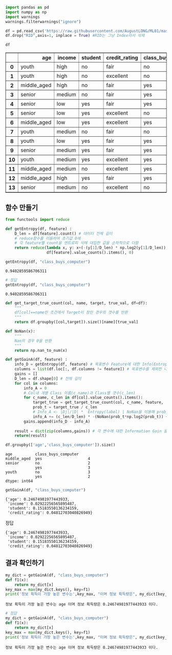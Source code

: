 ```python
import pandas as pd 
import numpy as np
import warnings
warnings.filterwarnings("ignore")

df = pd.read_csv('https://raw.githubusercontent.com/AugustLONG/ML01/master/01decisiontree/AllElectronics.csv')
df.drop("RID",axis=1, inplace = True) #RID는 그냥 Index라서 삭제
```


```python
df
```


<table border="1" class="dataframe">
  <thead>
    <tr style="text-align: right;">
      <th></th>
      <th>age</th>
      <th>income</th>
      <th>student</th>
      <th>credit_rating</th>
      <th>class_buys_computer</th>
    </tr>
  </thead>
  <tbody>
    <tr>
      <th>0</th>
      <td>youth</td>
      <td>high</td>
      <td>no</td>
      <td>fair</td>
      <td>no</td>
    </tr>
    <tr>
      <th>1</th>
      <td>youth</td>
      <td>high</td>
      <td>no</td>
      <td>excellent</td>
      <td>no</td>
    </tr>
    <tr>
      <th>2</th>
      <td>middle_aged</td>
      <td>high</td>
      <td>no</td>
      <td>fair</td>
      <td>yes</td>
    </tr>
    <tr>
      <th>3</th>
      <td>senior</td>
      <td>medium</td>
      <td>no</td>
      <td>fair</td>
      <td>yes</td>
    </tr>
    <tr>
      <th>4</th>
      <td>senior</td>
      <td>low</td>
      <td>yes</td>
      <td>fair</td>
      <td>yes</td>
    </tr>
    <tr>
      <th>5</th>
      <td>senior</td>
      <td>low</td>
      <td>yes</td>
      <td>excellent</td>
      <td>no</td>
    </tr>
    <tr>
      <th>6</th>
      <td>middle_aged</td>
      <td>low</td>
      <td>yes</td>
      <td>excellent</td>
      <td>yes</td>
    </tr>
    <tr>
      <th>7</th>
      <td>youth</td>
      <td>medium</td>
      <td>no</td>
      <td>fair</td>
      <td>no</td>
    </tr>
    <tr>
      <th>8</th>
      <td>youth</td>
      <td>low</td>
      <td>yes</td>
      <td>fair</td>
      <td>yes</td>
    </tr>
    <tr>
      <th>9</th>
      <td>senior</td>
      <td>medium</td>
      <td>yes</td>
      <td>fair</td>
      <td>yes</td>
    </tr>
    <tr>
      <th>10</th>
      <td>youth</td>
      <td>medium</td>
      <td>yes</td>
      <td>excellent</td>
      <td>yes</td>
    </tr>
    <tr>
      <th>11</th>
      <td>middle_aged</td>
      <td>medium</td>
      <td>no</td>
      <td>excellent</td>
      <td>yes</td>
    </tr>
    <tr>
      <th>12</th>
      <td>middle_aged</td>
      <td>high</td>
      <td>yes</td>
      <td>fair</td>
      <td>yes</td>
    </tr>
    <tr>
      <th>13</th>
      <td>senior</td>
      <td>medium</td>
      <td>no</td>
      <td>excellent</td>
      <td>no</td>
    </tr>
  </tbody>
</table>



## 함수 만들기


```python
from functools import reduce

def getEntropy(df, feature) :
    D_len = df[feature].count() # 데이터 전체 길이
    # reduce함수를 이용하여 초기값 0에 
    # 각 feature별 count을 엔트로피 식에 대입한 값을 순차적으로 더함
    return reduce(lambda x, y: x+(-(y[1]/D_len) * np.log2(y[1]/D_len)), \
                  df[feature].value_counts().items(), 0)
```


```python
getEntropy(df, "class_buys_computer")
```




    0.9402859586706311




```python
# 정답
getEntropy(df, "class_buys_computer")
```




    0.9402859586706311




```python
def get_target_true_count(col, name, target, true_val, df=df):
    """
    df[col]==name인 조건에서 Target이 참인 경우의 갯수를 반환
    """
    return df.groupby([col,target]).size()[name][true_val]

def NoNan(x):
    """
    Nan의 경우 0을 반환
    """
    return np.nan_to_num(x)

def getGainA(df, feature) :
    info_D = getEntropy(df, feature) # 목표변수 Feature에 대한 Info(Entropy)를 구한다.
    columns = list(df.loc[:, df.columns != feature]) # 목표변수를 제외한 나머지 설명변수들을 리스트 형태로 저장한다.
    gains = []
    D_len = df.shape[0] # 전체 길이
    for col in columns:
        info_A = 0
        # Col내 개별 Class 이름(c_name)과 Class별 갯수(c_len)
        for c_name, c_len in df[col].value_counts().items():
            target_true = get_target_true_count(col, c_name, feature, 'yes') 
            prob_t = target_true / c_len
            # Info_A <- |Dj|/|D| *  Entropy(label) | NoNan을 이용해 prob_t가 0인 경우 nan이 나와 생기는 오류 방지
            info_A += (c_len/D_len) * -(NoNan(prob_t*np.log2(prob_t)) + NoNan((1 - prob_t)*np.log2(1 - prob_t)))
        gains.append(info_D - info_A)
    
    result = dict(zip(columns,gains)) # 각 변수에 대한 Information Gain 을 Dictionary 형태로 저장한다.
    return(result)
```


```python
df.groupby(['age','class_buys_computer']).size()
```




    age          class_buys_computer
    middle_aged  yes                    4
    senior       no                     2
                 yes                    3
    youth        no                     3
                 yes                    2
    dtype: int64




```python
getGainA(df, "class_buys_computer")
```




    {'age': 0.24674981977443933,
     'income': 0.02922256565895487,
     'student': 0.15183550136234159,
     'credit_rating': 0.04812703040826949}



정답
```
{'age': 0.24674981977443933, 
 'income': 0.02922256565895487, 
 'student': 0.15183550136234159, 
 'credit_rating': 0.04812703040826949}
 ```

## 결과 확인하기


```python
my_dict = getGainA(df, "class_buys_computer")
def f1(x):
    return my_dict[x]
key_max = max(my_dict.keys(), key=f1)
print('정보 획득이 가장 높은 변수는',key_max, "이며 정보 획득량은", my_dict[key_max], "이다.")
```

    정보 획득이 가장 높은 변수는 age 이며 정보 획득량은 0.24674981977443933 이다.



```python
# 정답
my_dict = getGainA(df, "class_buys_computer")
def f1(x):
    return my_dict[x]
key_max = max(my_dict.keys(), key=f1)
print('정보 획득이 가장 높은 변수는',key_max, "이며 정보 획득량은", my_dict[key_max], "이다.")
```

    정보 획득이 가장 높은 변수는 age 이며 정보 획득량은 0.24674981977443933 이다.

